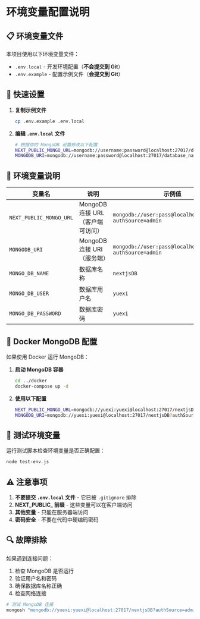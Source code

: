 # 环境变量配置说明

## 📋 环境变量文件

本项目使用以下环境变量文件：

- `.env.local` - 开发环境配置（**不会提交到 Git**）
- `.env.example` - 配置示例文件（**会提交到 Git**）

## 🚀 快速设置

1. **复制示例文件**
   ```bash
   cp .env.example .env.local
   ```

2. **编辑 `.env.local` 文件**
   ```bash
   # 根据你的 MongoDB 设置修改以下配置
   NEXT_PUBLIC_MONGO_URL=mongodb://username:password@localhost:27017/database_name?authSource=admin
   MONGODB_URI=mongodb://username:password@localhost:27017/database_name?authSource=admin
   ```

## 🔧 环境变量说明

| 变量名 | 说明 | 示例值 |
|--------|------|--------|
| `NEXT_PUBLIC_MONGO_URL` | MongoDB 连接 URL（客户端可访问） | `mongodb://user:pass@localhost:27017/db?authSource=admin` |
| `MONGODB_URI` | MongoDB 连接 URI（服务端） | `mongodb://user:pass@localhost:27017/db?authSource=admin` |
| `MONGO_DB_NAME` | 数据库名称 | `nextjsDB` |
| `MONGO_DB_USER` | 数据库用户名 | `yuexi` |
| `MONGO_DB_PASSWORD` | 数据库密码 | `yuexi` |

## 🐳 Docker MongoDB 配置

如果使用 Docker 运行 MongoDB：

1. **启动 MongoDB 容器**
   ```bash
   cd ../docker
   docker-compose up -d
   ```

2. **使用以下配置**
   ```bash
   NEXT_PUBLIC_MONGO_URL=mongodb://yuexi:yuexi@localhost:27017/nextjsDB?authSource=admin
   MONGODB_URI=mongodb://yuexi:yuexi@localhost:27017/nextjsDB?authSource=admin
   ```

## 🧪 测试环境变量

运行测试脚本检查环境变量是否正确配置：

```bash
node test-env.js
```

## ⚠️ 注意事项

1. **不要提交 `.env.local` 文件** - 它已被 `.gitignore` 排除
2. **NEXT_PUBLIC_ 前缀** - 这些变量可以在客户端访问
3. **其他变量** - 只能在服务器端访问
4. **密码安全** - 不要在代码中硬编码密码

## 🔍 故障排除

如果遇到连接问题：

1. 检查 MongoDB 是否运行
2. 验证用户名和密码
3. 确保数据库名称正确
4. 检查网络连接

```bash
# 测试 MongoDB 连接
mongosh "mongodb://yuexi:yuexi@localhost:27017/nextjsDB?authSource=admin"
```
